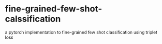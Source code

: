 # fine-grained-few-shot-calssification
a pytorch implementation to fine-grained few shot classification using triplet loss
